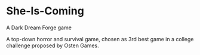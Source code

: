 # She-Is-Coming
A Dark Dream Forge game

A top-down horror and survival game, chosen as 3rd best game in a college
challenge proposed by Osten Games.

